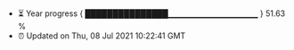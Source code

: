 - ⏳ Year progress { ███████████████▁▁▁▁▁▁▁▁▁▁▁▁▁▁▁ } 51.63 %
- ⏰ Updated on Thu, 08 Jul 2021 10:22:41 GMT

